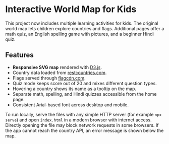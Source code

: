 # Interactive World Map for Kids

This project now includes multiple learning activities for kids. The original world map lets children explore countries and flags. Additional pages offer a math quiz, an English spelling game with pictures, and a beginner Hindi quiz.

## Features

- **Responsive SVG map** rendered with [D3.js](https://d3js.org/).
- Country data loaded from [restcountries.com](https://restcountries.com/).
- Flags served through [flagcdn.com](https://flagcdn.com/).
- Quiz mode keeps score out of 20 and mixes different question types.
- Hovering a country shows its name as a tooltip on the map.
- Separate math, spelling, and Hindi quizzes accessible from the home page.
- Consistent Arial-based font across desktop and mobile.

To run locally, serve the files with any simple HTTP server (for example `npx serve`) and open `index.html` in a modern browser with internet access. Directly opening the file may block network requests in some browsers.
If the app cannot reach the country API, an error message is shown below the map.
